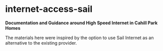 # internet-access-sail
**Documentation and Guidance around High Speed Internet in Cahill Park Homes**

The materials here were inspired by the option to use Sail Internet as an alternative to the existing provider.
